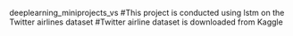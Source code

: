 deeplearning_miniprojects_vs
#This project is conducted using lstm on the Twitter airlines dataset
#Twitter airline dataset is downloaded from Kaggle
